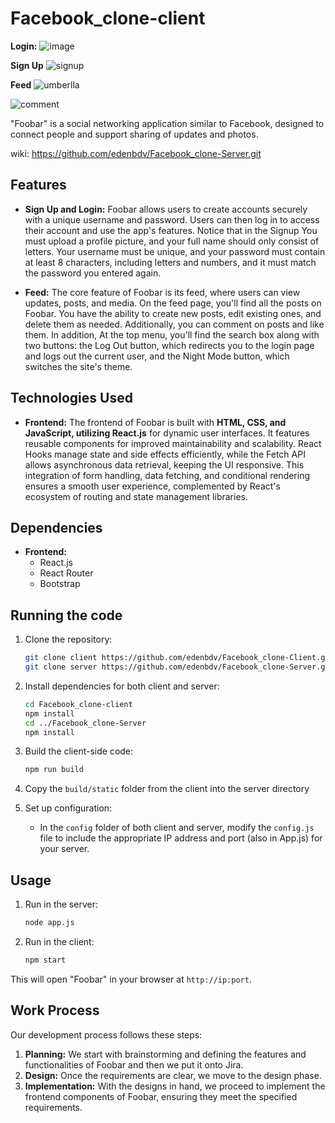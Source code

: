 # Facebook_clone-client

**Login:**
![image](https://github.com/user-attachments/assets/c6c50cf4-a76c-4c1f-a8c7-6be02d0019ad)

**Sign Up**
![signup](https://github.com/user-attachments/assets/a3dff348-9a64-4051-b8df-e340f14aab2b)

**Feed**
![umberlla](https://github.com/user-attachments/assets/eb33fba3-cac0-44a0-a3d3-aa0aeeb5e542)

![‏‏comment](https://github.com/user-attachments/assets/bc47bdef-1bdd-48e5-b8af-fb7acf65312f)


"Foobar" is a social networking application similar to Facebook, designed to connect people and support sharing of updates and photos.

wiki: https://github.com/edenbdv/Facebook_clone-Server.git

## Features

- **Sign Up and Login:** Foobar allows users to create accounts securely with a unique username and password. Users can then log in to access their account and use the app's features. 
Notice that in the Signup You must upload a profile picture, and your full name should only consist of letters. Your username must be unique, and your password must contain at least 8 characters, including letters and numbers, and it must match the password you entered again.


- **Feed:** The core feature of Foobar is its feed, where users can view updates, posts, and media. On the feed page, you'll find all the posts on Foobar. You have the ability to create new posts, edit existing ones, and delete them as needed. Additionally, you can comment on posts and like them.
In addition, At the top menu, you'll find the search box along with two buttons: the Log Out button, which redirects you to the login page and logs out the current user, and the Night Mode button, which switches the site's theme.

## Technologies Used

- **Frontend:** The frontend of Foobar is built with **HTML, CSS, and JavaScript, utilizing React.js** for dynamic user interfaces. It features reusable components for improved maintainability and scalability. React Hooks manage state and side effects efficiently, while the Fetch API allows asynchronous data retrieval, keeping the UI responsive. This integration of form handling, data fetching, and conditional rendering ensures a smooth user experience, complemented by React's ecosystem of routing and state management libraries.

## Dependencies

- **Frontend:**
  - React.js
  - React Router
  - Bootstrap 

## Running the code

1. Clone the repository:

   ```bash
   git clone client https://github.com/edenbdv/Facebook_clone-Client.git
   git clone server https://github.com/edenbdv/Facebook_clone-Server.git
   ```

2. Install dependencies for both client and server:

   ```bash
   cd Facebook_clone-client
   npm install
   cd ../Facebook_clone-Server
   npm install
   ```

3. Build the client-side code:

   ```bash
   npm run build
   ```
   
4. Copy the `build/static` folder from the client into the server directory

5. Set up configuration:

   - In the `config` folder of both client and server, modify the `config.js` file to include the appropriate IP address and port (also in App.js) for your server.

## Usage

1. Run in the server:

   ```bash
   node app.js
   ```
2. Run in the client:
      ```bash
   npm start
   ```
This will open "Foobar" in your browser at `http://ip:port`.


## Work Process

Our development process follows these steps:

1. **Planning:** We start with brainstorming and defining the features and functionalities of Foobar and then we put it onto Jira.
2. **Design:** Once the requirements are clear, we move to the design phase.
3. **Implementation:** With the designs in hand, we proceed to implement the frontend components of Foobar, ensuring they meet the specified requirements.
